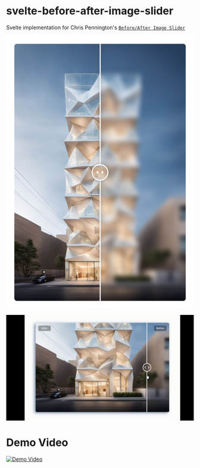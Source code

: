 # svelte-before-after-image-slider

Svelte implementation for Chris Pennington's [`Before/After Image Slider`](https://codepen.io/Coding-in-Public/pen/NWyjZwO)

![Example Image](https://raw.githubusercontent.com/ivandrew05/svelte-before-after-image-slider/main/static/example1.jpg)

![screen recording example](https://github.com/ivandrew05/svelte-before-after-image-slider/blob/main/static/example1.gif)

# Demo Video
[![Demo Video](https://raw.githubusercontent.com/ivandrew05/svelte-before-after-image-slider/main/static/cover.jpg)](https://raw.githubusercontent.com/ivandrew05/svelte-before-after-image-slider/main/static/demo.mp4)
